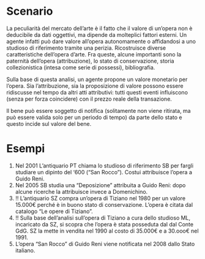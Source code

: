 # Scenario

La peculiarità del mercato dell’arte è il fatto che il valore di un’opera non è deducibile da dati oggettivi, ma dipende da molteplici fattori esterni. Un agente infatti può dare valore all’opera autonomamente o affidandosi a uno studioso di riferimento tramite una perizia. Ricostruisce diverse caratteristiche dell’opera d’arte. Fra queste, alcune importanti sono la paternità dell’opera (attribuzione), lo stato di conservazione, storia collezionistica (intesa come serie di possessi), bibliografia.

Sulla base di questa analisi, un agente propone un valore monetario per l’opera. Sia l’attribuzione, sia la proposizione di valore possono essere ridiscusse nel tempo da altri atti attributivi: tutti questi eventi influiscono (senza per forza coincidere) con il prezzo reale della transazione.

Il bene può essere soggetto di notifica (solitamente non viene ritirata, ma può essere valida solo per un periodo di tempo) da parte dello stato e questo incide sul valore del bene. 

# Esempi

1. Nel 2001 L’antiquario PT chiama lo studioso di riferimento SB per fargli studiare un dipinto del ‘600 (“San Rocco”). Costui attribuisce l’opera a Guido Reni.
2. Nel 2005 SB studia una “Deposizione” attribuita a Guido Reni: dopo alcune ricerche la attribuisce invece a Domenichino.
3. !! L’antiquario SZ compra un’opera di Tiziano nel 1980 per un valore 15.000€ perché è in buono stato di conservazione. L’opera è citata dal catalogo “Le opere di Tiziano”.
4. !! Sulla base dell’analisi sull’opera di Tiziano a cura dello studioso ML, incaricato da SZ, si scopra che l’opera è stata posseduta dal dal Conte GdG. SZ la mette in vendita nel 1990 al costo di 35.000€ e a 30.ooo€ nel 1991.
5. L’opera “San Rocco” di Guido Reni  viene notificata nel 2008 dallo Stato italiano.

